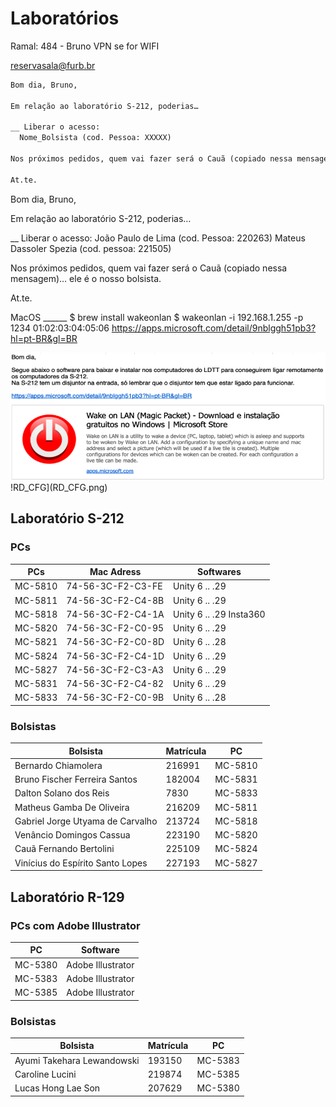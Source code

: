 # Laboratórios

Ramal: 484 - Bruno
VPN se for WIFI

[reservasala@furb.br](mailto:reservasala@furb.br)  
```markdown
Bom dia, Bruno,

Em relação ao laboratório S-212, poderias…

__ Liberar o acesso:
  Nome_Bolsista (cod. Pessoa: XXXXX)

Nos próximos pedidos, quem vai fazer será o Cauã (copiado nessa mensagem)… ele é o nosso bolsista.

At.te.
```

Bom dia, Bruno,

Em relação ao laboratório S-212, poderias…

__ Liberar o acesso:
	João Paulo de Lima (cod. Pessoa: 220263)
	Mateus Dassoler Spezia (cod. pessoa: 221505)

Nos próximos pedidos, quem vai fazer será o Cauã (copiado nessa mensagem)… ele é o nosso bolsista.

At.te.

MacOS ______
$ brew install wakeonlan
$ wakeonlan -i 192.168.1.255 -p 1234 01:02:03:04:05:06
https://apps.microsoft.com/detail/9nblggh51pb3?hl=pt-BR&gl=BR

![WakeLan](WakeLan.png)  
!RD_CFG](RD_CFG.png)  

## Laboratório S-212

### PCs

| PCs     | Mac Adress          | Softwares               |
|---------|---------------------|-------------------------|
| MC-5810 | 74-56-3C-F2-C3-FE   | Unity 6 .. .29          |
| MC-5811 | 74-56-3C-F2-C4-8B   | Unity 6 .. .29          |
| MC-5818 | 74-56-3C-F2-C4-1A   | Unity 6 .. .29 Insta360 |
| MC-5820 | 74-56-3C-F2-C0-95   | Unity 6 .. .29          |
| MC-5821 | 74-56-3C-F2-C0-8D   | Unity 6 .. .28          |
| MC-5824 | 74-56-3C-F2-C4-1D   | Unity 6 .. .29          |
| MC-5827 | 74-56-3C-F2-C3-A3   | Unity 6 .. .29          |
| MC-5831 | 74-56-3C-F2-C4-82   | Unity 6 .. .29          |
| MC-5833 | 74-56-3C-F2-C0-9B   | Unity 6 .. .28          |

### Bolsistas

| Bolsista                             | Matrícula | PC       |
|--------------------------------------|-----------|----------|
| Bernardo Chiamolera                  | 216991    | MC-5810  |
| Bruno Fischer Ferreira Santos        | 182004    | MC-5831  |
| Dalton Solano dos Reis               | 7830      | MC-5833  |
| Matheus Gamba De Oliveira            | 216209    | MC-5811  |
| Gabriel Jorge Utyama de Carvalho     | 213724    | MC-5818  |
| Venâncio Domingos Cassua             | 223190    | MC-5820  |
| Cauã Fernando Bertolini              | 225109    | MC-5824  |
| Vinícius do Espírito Santo Lopes     | 227193    | MC-5827  |

## Laboratório R-129

### PCs com Adobe Illustrator

| PC       | Software           |
|----------|--------------------|
| MC-5380  | Adobe Illustrator  |
| MC-5383  | Adobe Illustrator  |
| MC-5385  | Adobe Illustrator  |

### Bolsistas

| Bolsista                        | Matrícula | PC       |
|---------------------------------|-----------|----------|
| Ayumi Takehara Lewandowski      | 193150    | MC-5383  |
| Caroline Lucini                 | 219874    | MC-5385  |
| Lucas Hong Lae Son              | 207629    | MC-5380  |
